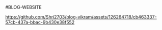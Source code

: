 

#BLOG-WEBSITE


https://github.com/Shri2703/blog-vikram/assets/126264718/cb463337-57cb-437a-bbac-9b430e38f552

